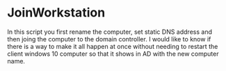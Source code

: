 # JoinWorkstation
In this script you first rename the computer, set static DNS address and then joing the computer to the domain controller.
I would like to know if there is a way to make it all happen at once without needing to restart the client windows 10 computer 
so that it shows in AD with the new computer name.
